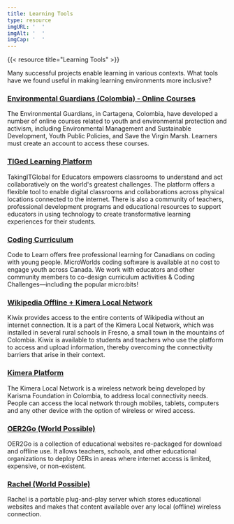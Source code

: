 ```yaml
---
title: Learning Tools
type: resource
imgURL: '  '
imgAlt: '  '
imgCap: '  '
---
```

{{< resource title="Learning Tools" >}}

<p class="resource-intro">Many successful projects enable learning in various contexts. What tools have we found useful in making learning environments more inclusive?</p>

### [Environmental Guardians (Colombia) - Online Courses](https://sjrk.edunext.io/)

The Environmental Guardians, in Cartagena, Colombia, have developed a number of online courses related to youth and environmental protection and activism, including Environmental Management and Sustainable Development, Youth Public Policies, and Save the Virgin Marsh. Learners must create an account to access these courses. 

### [TIGed Learning Platform](https://www.tigweb.org/tiged/about.html)

TakingITGlobal for Educators empowers classrooms to understand and act collaboratively on the world's greatest challenges. The platform offers a flexible tool to enable digital classrooms and collaborations across physical locations connected to the internet. There is also a community of teachers, professional development programs and educational resources to support educators in using technology to create transformative learning experiences for their students.

### [Coding Curriculum](https://codetolearn.tiged.org/)

Code to Learn offers free professional learning for Canadians on coding with young people. MicroWorlds coding software is available at no cost to engage youth across Canada. We work with educators and other community members to co-design curriculum activities & Coding Challenges—including the popular micro:bits!

### [Wikipedia Offline + Kimera Local Network](https://karisma.org.co/la-red-local-kimera-como-opcion-para-utilizar-wikipedia-offline-kiwix-en-zonas-sin-acceso-a-internet/)

Kiwix provides access to the entire contents of Wikipedia without an internet connection. It is a part of the Kimera Local Network, which was installed in several rural schools in Fresno, a small town in the mountains of Colombia. Kiwix is available to students and teachers who use the platform to access and upload information, thereby overcoming the connectivity barriers that arise in their context.

### [Kimera Platform](http://kimera.com/redlocal.html)

The Kimera Local Network is a wireless network being developed by Karisma Foundation in Colombia, to address local connectivity needs. People can access the local network through mobiles, tablets, computers and any other device with the option of wireless or wired access.

### [OER2Go (World Possible)](https://worldpossible.org/oer2go)

OER2Go is a collection of educational websites re-packaged for download and offline use. It allows teachers, schools, and other educational organizations to deploy OERs in areas where internet access is limited, expensive, or non-existent. 

### [Rachel (World Possible)](https://worldpossible.org/rachel)

Rachel is a portable plug-and-play server which stores educational websites and makes that content available over any local (offline) wireless connection. 

